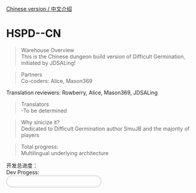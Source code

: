[Chinese version / 中文介绍](README_CN.md)

# HSPD--CN  
>Warehouse Overview  
This is the Chinese dungeon build version of Difficult Germination, initiated by JDSALing!  

>Partners  
Co-coders: Alice, Mason369  

Translation reviewers: Rowberry, Alice, Mason369, JDSALing  

>Translators  
-To be determined  

>Why sinicize it?  
Dedicated to Difficult Germination author SmuJB and the majority of players  

>Total progress:  
Multilingual underlying architecture  

<!DOCTYPE html>
<html>
<head>
  <title>'</title>
</head>
<style type="text/css">
  #sub{
    animation: removef 2s ease-in;
    -webkit-animation:removef 2s ease-in;
    background: #aacc33;
    height: 100%;
    width: 80%;
  }
  @keyframes removef{
    0% {width: 0%;}
    100% {width: 80%;}

  }
  @-webkit-keyframes removef{
     0% {width: 0%;}
     100% {width: 80%;}
  }
  #progress{
  width: 50%;
  height: 30px;
  border:1px solid #ccc;
  border-radius: 15px;

  overflow: hidden;
  box-shadow: 0 0 5px 0px #ddd inset;
}
#progress span {
  display: inline-block;
  /*进度*/
  width: 10%;
  height: 100%;
  background: #009900;
  color:#fff;
  -webkit-animation:load 3s ease-in;
}
@-webkit-keyframes load{
  0%{
    width: 0%;
  }
  100%{
    width:10%;
  }
}

.circleProgress_wrapper{
  width: 200px;
  height: 200px;
  margin: 50px auto;
  position: relative;
  border:1px solid #ddd;
}
.wrapper{
  width: 100px;
  height: 200px;
  position: absolute;
  top:0;
  overflow: hidden;
}
.right{
  right:0;
}
.left{
  left:0;
}
.circleProgress{
  width: 160px;
  height: 160px;
  border:20px solid rgb(232, 232, 12);
  border-radius: 50%;
  position: absolute;
  top:0;
  -webkit-transform: rotate(45deg);
}
.rightcircle{
  border-top:20px solid green;
  border-right:20px solid green;
  right:0;
  -webkit-animation: circleProgressLoad_right 5s linear infinite;
}
.leftcircle{
  border-bottom:20px solid green;
  border-left:20px solid green;
  left:0;
  -webkit-animation: circleProgressLoad_left 5s linear infinite;
}
@-webkit-keyframes circleProgressLoad_right{
  0%{
    border-top:20px solid #ED1A1A;
    border-right:20px solid #ED1A1A;
    -webkit-transform: rotate(45deg);
  }
  50%{
    border-top:20px solid rgb(232, 232, 12);
    border-right:20px solid rgb(232, 232, 12);
    border-left:20px solid rgb(81, 197, 81);
    border-bottom:20px solid rgb(81, 197, 81);
    -webkit-transform: rotate(225deg);
  }
  100%{
    border-left:20px solid green;
    border-bottom:20px solid green;
    -webkit-transform: rotate(225deg);
  }
}
@-webkit-keyframes circleProgressLoad_left{
  0%{
    border-bottom:20px solid #ED1A1A;
    border-left:20px solid #ED1A1A;
    -webkit-transform: rotate(45deg);
  }
  50%{
    border-bottom:20px solid rgb(232, 232, 12);
    border-left:20px solid rgb(232, 232, 12);
    border-top:20px solid rgb(81, 197, 81);
    border-right:20px solid rgb(81, 197, 81);
    -webkit-transform: rotate(45deg);
  }
  100%{
    border-top:20px solid green;
    border-right:20px solid green;
    border-bottom:20px solid green;
    border-left:20px solid green;
    -webkit-transform: rotate(225deg);
  }
}
</style>
<body>
开发总进度：<br>
Dev Progess:
<div id="progress">
  <span></span>
</div>
</body>
</html>

